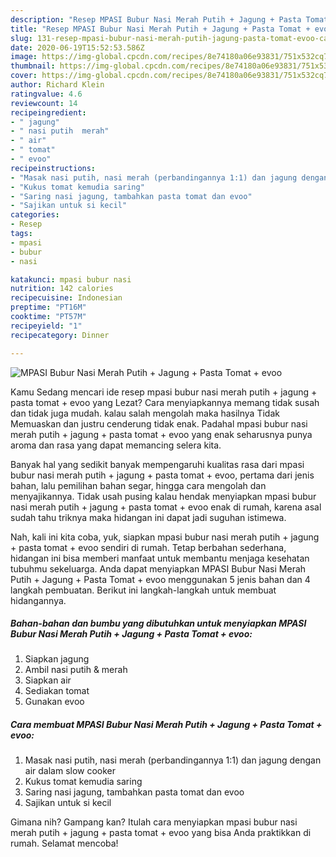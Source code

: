 ```yaml
---
description: "Resep MPASI Bubur Nasi Merah Putih + Jagung + Pasta Tomat + evoo | Cara Bikin MPASI Bubur Nasi Merah Putih + Jagung + Pasta Tomat + evoo Yang Menggugah Selera"
title: "Resep MPASI Bubur Nasi Merah Putih + Jagung + Pasta Tomat + evoo | Cara Bikin MPASI Bubur Nasi Merah Putih + Jagung + Pasta Tomat + evoo Yang Menggugah Selera"
slug: 131-resep-mpasi-bubur-nasi-merah-putih-jagung-pasta-tomat-evoo-cara-bikin-mpasi-bubur-nasi-merah-putih-jagung-pasta-tomat-evoo-yang-menggugah-selera
date: 2020-06-19T15:52:53.586Z
image: https://img-global.cpcdn.com/recipes/8e74180a06e93831/751x532cq70/mpasi-bubur-nasi-merah-putih-jagung-pasta-tomat-evoo-foto-resep-utama.jpg
thumbnail: https://img-global.cpcdn.com/recipes/8e74180a06e93831/751x532cq70/mpasi-bubur-nasi-merah-putih-jagung-pasta-tomat-evoo-foto-resep-utama.jpg
cover: https://img-global.cpcdn.com/recipes/8e74180a06e93831/751x532cq70/mpasi-bubur-nasi-merah-putih-jagung-pasta-tomat-evoo-foto-resep-utama.jpg
author: Richard Klein
ratingvalue: 4.6
reviewcount: 14
recipeingredient:
- " jagung"
- " nasi putih  merah"
- " air"
- " tomat"
- " evoo"
recipeinstructions:
- "Masak nasi putih, nasi merah (perbandingannya 1:1) dan jagung dengan air dalam slow cooker"
- "Kukus tomat kemudia saring"
- "Saring nasi jagung, tambahkan pasta tomat dan evoo"
- "Sajikan untuk si kecil"
categories:
- Resep
tags:
- mpasi
- bubur
- nasi

katakunci: mpasi bubur nasi 
nutrition: 142 calories
recipecuisine: Indonesian
preptime: "PT16M"
cooktime: "PT57M"
recipeyield: "1"
recipecategory: Dinner

---
```



![MPASI Bubur Nasi Merah Putih + Jagung + Pasta Tomat + evoo](https://img-global.cpcdn.com/recipes/8e74180a06e93831/751x532cq70/mpasi-bubur-nasi-merah-putih-jagung-pasta-tomat-evoo-foto-resep-utama.jpg)

Kamu Sedang mencari ide resep mpasi bubur nasi merah putih + jagung + pasta tomat + evoo yang Lezat? Cara menyiapkannya memang tidak susah dan tidak juga mudah. kalau salah mengolah maka hasilnya Tidak Memuaskan dan justru cenderung tidak enak. Padahal mpasi bubur nasi merah putih + jagung + pasta tomat + evoo yang enak seharusnya punya aroma dan rasa yang dapat memancing selera kita.

Banyak hal yang sedikit banyak mempengaruhi kualitas rasa dari mpasi bubur nasi merah putih + jagung + pasta tomat + evoo, pertama dari jenis bahan, lalu pemilihan bahan segar, hingga cara mengolah dan menyajikannya. Tidak usah pusing kalau hendak menyiapkan mpasi bubur nasi merah putih + jagung + pasta tomat + evoo enak di rumah, karena asal sudah tahu triknya maka hidangan ini dapat jadi suguhan istimewa.




Nah, kali ini kita coba, yuk, siapkan mpasi bubur nasi merah putih + jagung + pasta tomat + evoo sendiri di rumah. Tetap berbahan sederhana, hidangan ini bisa memberi manfaat untuk membantu menjaga kesehatan tubuhmu sekeluarga. Anda dapat menyiapkan MPASI Bubur Nasi Merah Putih + Jagung + Pasta Tomat + evoo menggunakan 5 jenis bahan dan 4 langkah pembuatan. Berikut ini langkah-langkah untuk membuat hidangannya.

<!--inarticleads1-->

##### Bahan-bahan dan bumbu yang dibutuhkan untuk menyiapkan MPASI Bubur Nasi Merah Putih + Jagung + Pasta Tomat + evoo:

1. Siapkan  jagung
1. Ambil  nasi putih &amp; merah
1. Siapkan  air
1. Sediakan  tomat
1. Gunakan  evoo




<!--inarticleads2-->

##### Cara membuat MPASI Bubur Nasi Merah Putih + Jagung + Pasta Tomat + evoo:

1. Masak nasi putih, nasi merah (perbandingannya 1:1) dan jagung dengan air dalam slow cooker
1. Kukus tomat kemudia saring
1. Saring nasi jagung, tambahkan pasta tomat dan evoo
1. Sajikan untuk si kecil




Gimana nih? Gampang kan? Itulah cara menyiapkan mpasi bubur nasi merah putih + jagung + pasta tomat + evoo yang bisa Anda praktikkan di rumah. Selamat mencoba!

